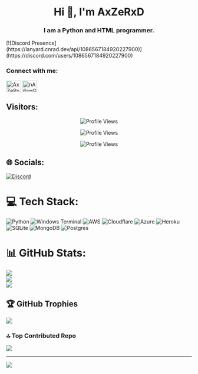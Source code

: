 <h1 align="center">Hi 👋, I'm AxZeRxD</h1>
<h3 align="center">I am a Python and HTML programmer.</h3>
[![Discord Presence](https://lanyard.cnrad.dev/api/1086567184920227900)](https://discord.com/users/1086567184920227900)
<h3 align="left">Connect with me:</h3>
<p align="left">
<a href="https://www.youtube.com/@nukersop" target="blank"><img align="center" src="https://raw.githubusercontent.com/rahuldkjain/github-profile-readme-generator/master/src/images/icons/Social/youtube.svg" alt="AxZeRxD" height="30" width="40" /></a>
<a href="https://discord.gg/ntop" target="blank"><img align="center" src="https://raw.githubusercontent.com/rahuldkjain/github-profile-readme-generator/master/src/images/icons/Social/discord.svg" alt="nA6cpGmejn" height="30" width="40" /></a>
</p>


## Visitors:
<p align="center">
  <img src="https://api.visitorbadge.io/api/VisitorHit?user=AxZeRxD&countColorcountColor&countColor=%23FF0000" alt="Profile Views">
</p>
<p align="center">
  <img src="https://img.shields.io/github/followers/AxZeRxD?color=FF0000&style=for-the-badge&logo=github&label=Follow" alt="Profile Views">
</p>
<p align="center">
  <img src="https://img.shields.io/github/stars/AxZeRxD?color=FF0000&style=for-the-badge&logo=github&label=Star" alt="Profile Views">
</p>


## 🌐 Socials:
[![Discord](https://img.shields.io/badge/Discord-%237289DA.svg?logo=discord&logoColor=white)](https://discord.gg/https://discord.gg/g2C4jQq4en) 

# 💻 Tech Stack:
![Python](https://img.shields.io/badge/python-3670A0?style=plastic&logo=python&logoColor=ffdd54) ![Windows Terminal](https://img.shields.io/badge/Windows%20Terminal-%234D4D4D.svg?style=plastic&logo=windows-terminal&logoColor=white) ![AWS](https://img.shields.io/badge/AWS-%23FF9900.svg?style=plastic&logo=amazon-aws&logoColor=white) ![Cloudflare](https://img.shields.io/badge/Cloudflare-F38020?style=plastic&logo=Cloudflare&logoColor=white) ![Azure](https://img.shields.io/badge/azure-%230072C6.svg?style=plastic&logo=microsoftazure&logoColor=white) ![Heroku](https://img.shields.io/badge/heroku-%23430098.svg?style=plastic&logo=heroku&logoColor=white) ![SQLite](https://img.shields.io/badge/sqlite-%2307405e.svg?style=plastic&logo=sqlite&logoColor=white) ![MongoDB](https://img.shields.io/badge/MongoDB-%234ea94b.svg?style=plastic&logo=mongodb&logoColor=white) ![Postgres](https://img.shields.io/badge/postgres-%23316192.svg?style=plastic&logo=postgresql&logoColor=white)
# 📊 GitHub Stats:
![](https://github-readme-stats.vercel.app/api?username=AxZeRxD&theme=radical&hide_border=false&include_all_commits=false&count_private=false)<br/>
![](https://github-readme-streak-stats.herokuapp.com/?user=AxZeRxD&theme=radical&hide_border=false)<br/>
![](https://github-readme-stats.vercel.app/api/top-langs/?username=AxZeRxD&theme=radical&hide_border=false&include_all_commits=false&count_private=false&layout=compact)

## 🏆 GitHub Trophies
![](https://github-profile-trophy.vercel.app/?username=AxZeRxD&theme=radical&no-frame=false&no-bg=true&margin-w=4)

### 🔝 Top Contributed Repo
![](https://github-contributor-stats.vercel.app/api?username=AxZeRxD&limit=5&theme=dark&combine_all_yearly_contributions=true)

---
[![]([https://visitcount.itsvg.in/api?id=AxZeRxD&icon=0&color=0)](https://visitcount.itsvg.in](https://profile-counter.glitch.me/AxZeRxD/count.svg)https://profile-counter.glitch.me/AxZeRxD/count.svg)






